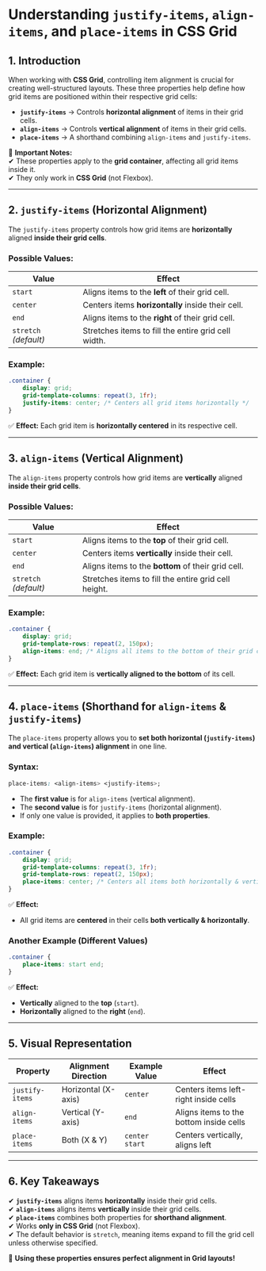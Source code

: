# **Understanding `justify-items`, `align-items`, and `place-items` in CSS Grid**  

## **1. Introduction**  
When working with **CSS Grid**, controlling item alignment is crucial for creating well-structured layouts. These three properties help define how grid items are positioned within their respective grid cells:  

- **`justify-items`** → Controls **horizontal alignment** of items in their grid cells.  
- **`align-items`** → Controls **vertical alignment** of items in their grid cells.  
- **`place-items`** → A shorthand combining `align-items` and `justify-items`.  

📌 **Important Notes:**  
✔ These properties apply to the **grid container**, affecting all grid items inside it.  
✔ They only work in **CSS Grid** (not Flexbox).  

---

## **2. `justify-items` (Horizontal Alignment)**  
The `justify-items` property controls how grid items are **horizontally** aligned **inside their grid cells**.  

### **Possible Values:**  
| Value         | Effect |
|--------------|--------------------------------|
| `start`      | Aligns items to the **left** of their grid cell. |
| `center`     | Centers items **horizontally** inside their cell. |
| `end`        | Aligns items to the **right** of their grid cell. |
| `stretch` *(default)* | Stretches items to fill the entire grid cell width. |

### **Example:**  
```css
.container {
    display: grid;
    grid-template-columns: repeat(3, 1fr);
    justify-items: center; /* Centers all grid items horizontally */
}
```

✅ **Effect:** Each grid item is **horizontally centered** in its respective cell.  

---

## **3. `align-items` (Vertical Alignment)**  
The `align-items` property controls how grid items are **vertically** aligned **inside their grid cells**.  

### **Possible Values:**  
| Value         | Effect |
|--------------|--------------------------------|
| `start`      | Aligns items to the **top** of their grid cell. |
| `center`     | Centers items **vertically** inside their cell. |
| `end`        | Aligns items to the **bottom** of their grid cell. |
| `stretch` *(default)* | Stretches items to fill the entire grid cell height. |

### **Example:**  
```css
.container {
    display: grid;
    grid-template-rows: repeat(2, 150px);
    align-items: end; /* Aligns all items to the bottom of their grid cells */
}
```

✅ **Effect:** Each grid item is **vertically aligned to the bottom** of its cell.  

---

## **4. `place-items` (Shorthand for `align-items` & `justify-items`)**  
The `place-items` property allows you to **set both horizontal (`justify-items`) and vertical (`align-items`) alignment** in one line.  

### **Syntax:**  
```css
place-items: <align-items> <justify-items>;
```
- The **first value** is for `align-items` (vertical alignment).  
- The **second value** is for `justify-items` (horizontal alignment).  
- If only one value is provided, it applies to **both properties**.  

### **Example:**  
```css
.container {
    display: grid;
    grid-template-columns: repeat(3, 1fr);
    grid-template-rows: repeat(2, 150px);
    place-items: center; /* Centers all items both horizontally & vertically */
}
```

✅ **Effect:**  
- All grid items are **centered** in their cells **both vertically & horizontally**.  

### **Another Example (Different Values)**  
```css
.container {
    place-items: start end;
}
```
✅ **Effect:**  
- **Vertically** aligned to the **top** (`start`).  
- **Horizontally** aligned to the **right** (`end`).  

---

## **5. Visual Representation**
| Property       | Alignment Direction | Example Value | Effect |
|---------------|---------------------|--------------|--------|
| `justify-items` | Horizontal (X-axis) | `center` | Centers items left-right inside cells |
| `align-items`  | Vertical (Y-axis) | `end` | Aligns items to the bottom inside cells |
| `place-items`  | Both (X & Y) | `center start` | Centers vertically, aligns left |

---

## **6. Key Takeaways**
✔ **`justify-items`** aligns items **horizontally** inside their grid cells.  
✔ **`align-items`** aligns items **vertically** inside their grid cells.  
✔ **`place-items`** combines both properties for **shorthand alignment**.  
✔ Works **only in CSS Grid** (not Flexbox).  
✔ The default behavior is `stretch`, meaning items expand to fill the grid cell unless otherwise specified.  

🚀 **Using these properties ensures perfect alignment in Grid layouts!**